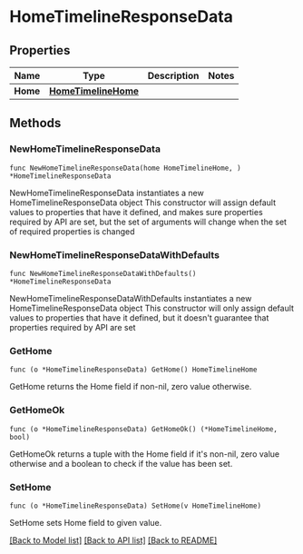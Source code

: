 # HomeTimelineResponseData

## Properties

Name | Type | Description | Notes
------------ | ------------- | ------------- | -------------
**Home** | [**HomeTimelineHome**](HomeTimelineHome.md) |  | 

## Methods

### NewHomeTimelineResponseData

`func NewHomeTimelineResponseData(home HomeTimelineHome, ) *HomeTimelineResponseData`

NewHomeTimelineResponseData instantiates a new HomeTimelineResponseData object
This constructor will assign default values to properties that have it defined,
and makes sure properties required by API are set, but the set of arguments
will change when the set of required properties is changed

### NewHomeTimelineResponseDataWithDefaults

`func NewHomeTimelineResponseDataWithDefaults() *HomeTimelineResponseData`

NewHomeTimelineResponseDataWithDefaults instantiates a new HomeTimelineResponseData object
This constructor will only assign default values to properties that have it defined,
but it doesn't guarantee that properties required by API are set

### GetHome

`func (o *HomeTimelineResponseData) GetHome() HomeTimelineHome`

GetHome returns the Home field if non-nil, zero value otherwise.

### GetHomeOk

`func (o *HomeTimelineResponseData) GetHomeOk() (*HomeTimelineHome, bool)`

GetHomeOk returns a tuple with the Home field if it's non-nil, zero value otherwise
and a boolean to check if the value has been set.

### SetHome

`func (o *HomeTimelineResponseData) SetHome(v HomeTimelineHome)`

SetHome sets Home field to given value.



[[Back to Model list]](../README.md#documentation-for-models) [[Back to API list]](../README.md#documentation-for-api-endpoints) [[Back to README]](../README.md)


